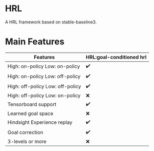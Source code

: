 # HRL
A HRL framework based on stable-baseline3. 

# Main Features
| **Features**                | **HRL:goal-conditioned hrl** |
| --------------------------- | ----------------------|
| High: on-policy Low: on-policy| :heavy_check_mark: |
| High: on-policy Low: off-policy | :heavy_check_mark: |
| High: off-policy Low: off-policy | :heavy_check_mark: |
| High: off-policy Low: on-policy | :x: |
| Tensorboard support         | :heavy_check_mark: |
| Learned goal space          | :x: |
| Hindsight Experience replay             | :heavy_check_mark: |
| Goal correction          | :heavy_check_mark: |
| 3-levels or more| :x: |
